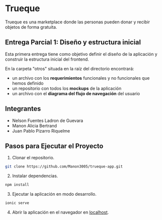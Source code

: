 # Trueque

Trueque es una marketplace donde las personas pueden donar y recibir objetos de forma gratuita.

## Entrega Parcial 1: Diseño y estructura inicial

Esta primera entrega tiene como objetivo definir el diseño de la aplicación y construir la estructura inicial del frontend.

En la carpeta "otros" situada en la raíz del directorio encontrará:
- un archivo con los **requerimientos** funcionales y no funcionales que hemos definido
- un repositorio con todos los **mockups** de la aplicación
- un archivo con el **diagrama del flujo de navegación** del usuario

## Integrantes
- Nelson Fuentes Ladron de Guevara
- Manon Alicia Bertrand
- Juan Pablo Pizarro Riquelme

## Pasos para Ejecutar el Proyecto
1. Clonar el repositorio.
```bash
git clone https://github.com/Manon3005/trueque-app.git
```

2. Instalar dependencias.
```bash
npm install
```

3. Ejecutar la aplicación en modo desarrollo.
```bash
ionic serve
```
4. Abrir la aplicación en el navegador en [localhost](http://localhost:8100).
